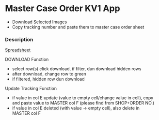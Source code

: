 # Master Case Order KV1 App

- Download Selected Images
- Copy tracking number and paste them to master case order sheet

### Description
[Spreadsheet](https://docs.google.com/spreadsheets/d/1N54zulgyi8D2uR_cvsUcQhktRSwfU0iTsec7J4N1fMI/edit?usp=sharing)

DOWNLOAD Function
- select row(s) click download, if filter, dun download hidden rows
- after download, change row to green
- if filtered, hidden row dun download

Update Tracking Function
- if value in col E update (value to empty cell/change value in cell), copy and paste value to MASTER col F (please find from SHOP+ORDER NO.)
- if value in col E deleted (with value -> empty cell), also delete in MASTER col F
